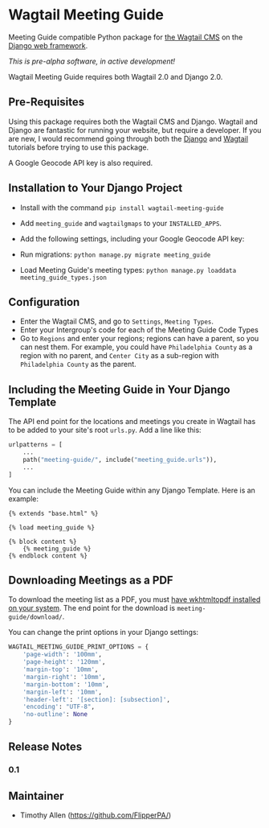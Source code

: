 # Wagtail Meeting Guide

Meeting Guide compatible Python package for [the Wagtail CMS](https://wagtail.io) on the [Django web framework](https://www.djangoproject.com).

*This is pre-alpha software, in active development!*

Wagtail Meeting Guide requires both Wagtail 2.0 and Django 2.0.

## Pre-Requisites

Using this package requires both the Wagtail CMS and Django. Wagtail and Django are fantastic for running your website, but require a developer. If you are new, I would recommend going through both the [Django](https://docs.djangoproject.com/en/dev/intro/tutorial01/) and [Wagtail](http://docs.wagtail.io/en/v2.4/getting_started/tutorial.html) tutorials before trying to use this package.

A Google Geocode API key is also required.

## Installation to Your Django Project

* Install with the command `pip install wagtail-meeting-guide`
* Add `meeting_guide` and `wagtailgmaps` to your `INSTALLED_APPS`.
* Add the following settings, including your Google Geocode API key:

* Run migrations: `python manage.py migrate meeting_guide`
* Load Meeting Guide's meeting types: `python manage.py loaddata meeting_guide_types.json`

## Configuration

* Enter the Wagtail CMS, and go to `Settings`, `Meeting Types`.
* Enter your Intergroup's code for each of the Meeting Guide Code Types
* Go to `Regions` and enter your regions; regions can have a parent, so you can nest them. For example, you could have `Philadelphia County` as a region with no parent, and `Center City` as a sub-region with `Philadelphia County` as the parent.

## Including the Meeting Guide in Your Django Template

The API end point for the locations and meetings you create in Wagtail has to be added to your site's root `urls.py`. Add a line like this:

```python
urlpatterns = [
    ...
    path("meeting-guide/", include("meeting_guide.urls")),
    ...
]
```

You can include the Meeting Guide within any Django Template. Here is an example:

```django+html
{% extends "base.html" %}

{% load meeting_guide %}

{% block content %}
    {% meeting_guide %}
{% endblock content %}
```

## Downloading Meetings as a PDF

To download the meeting list as a PDF, you must [have wkhtmltopdf installed on your system](https://wkhtmltopdf.org/). The end point for the download is `meeting-guide/download/`.

You can change the print options in your Django settings:

```python
WAGTAIL_MEETING_GUIDE_PRINT_OPTIONS = {
    'page-width': '100mm',
    'page-height': '120mm',
    'margin-top': '10mm',
    'margin-right': '10mm',
    'margin-bottom': '10mm',
    'margin-left': '10mm',
    'header-left': '[section]: [subsection]',
    'encoding': "UTF-8",
    'no-outline': None
}
```

## Release Notes

### 0.1

## Maintainer

* Timothy Allen (https://github.com/FlipperPA/)
